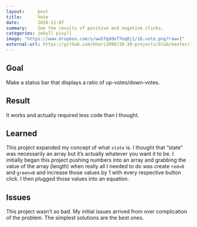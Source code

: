 ```yaml
---
layout:     post
title:      Vote
date:       2016-11-07
summary:    See the results of positive and negative clicks.
categories: jekyll pixyll
image: "https://www.dropbox.com/s/ww57qddef7eq8j1/16.vote.png?raw=1"
external-url: https://github.com/khari1090/30-30-projects/blob/master/16.vote.html
---
```


## Goal
Make a status bar that displays a ratio of up-votes/down-votes.

## Result
It works and actually required less code than I thought.

## Learned
This project expanded my concept of what `state` is. I thought that “state” was necessarily an array but it’s actually whatever you want it to be. I initially began this project pushing numbers into an array and grabbing the value of the array (length) when really all I needed to do was create `red=0` and `green=0` and increase those values by 1 with every respective button click. I then plugged those values into an equation.

## Issues
This project wasn’t so bad. My initial issues arrived from over complication of the problem. The simplest solutions are the best ones.
